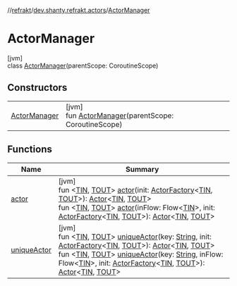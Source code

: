 //[refrakt](../../../index.md)/[dev.shanty.refrakt.actors](../index.md)/[ActorManager](index.md)

# ActorManager

[jvm]\
class [ActorManager](index.md)(parentScope: CoroutineScope)

## Constructors

| | |
|---|---|
| [ActorManager](-actor-manager.md) | [jvm]<br>fun [ActorManager](-actor-manager.md)(parentScope: CoroutineScope) |

## Functions

| Name | Summary |
|---|---|
| [actor](actor.md) | [jvm]<br>fun &lt;[TIN](actor.md), [TOUT](actor.md)&gt; [actor](actor.md)(init: [ActorFactory](../index.md#-1613042116%2FClasslikes%2F-1216412040)&lt;[TIN](actor.md), [TOUT](actor.md)&gt;): [Actor](../-actor/index.md)&lt;[TIN](actor.md), [TOUT](actor.md)&gt;<br>fun &lt;[TIN](actor.md), [TOUT](actor.md)&gt; [actor](actor.md)(inFlow: Flow&lt;[TIN](actor.md)&gt;, init: [ActorFactory](../index.md#-1613042116%2FClasslikes%2F-1216412040)&lt;[TIN](actor.md), [TOUT](actor.md)&gt;): [Actor](../-actor/index.md)&lt;[TIN](actor.md), [TOUT](actor.md)&gt; |
| [uniqueActor](unique-actor.md) | [jvm]<br>fun &lt;[TIN](unique-actor.md), [TOUT](unique-actor.md)&gt; [uniqueActor](unique-actor.md)(key: [String](https://kotlinlang.org/api/latest/jvm/stdlib/kotlin/-string/index.html), init: [ActorFactory](../index.md#-1613042116%2FClasslikes%2F-1216412040)&lt;[TIN](unique-actor.md), [TOUT](unique-actor.md)&gt;): [Actor](../-actor/index.md)&lt;[TIN](unique-actor.md), [TOUT](unique-actor.md)&gt;<br>fun &lt;[TIN](unique-actor.md), [TOUT](unique-actor.md)&gt; [uniqueActor](unique-actor.md)(key: [String](https://kotlinlang.org/api/latest/jvm/stdlib/kotlin/-string/index.html), inFlow: Flow&lt;[TIN](unique-actor.md)&gt;, init: [ActorFactory](../index.md#-1613042116%2FClasslikes%2F-1216412040)&lt;[TIN](unique-actor.md), [TOUT](unique-actor.md)&gt;): [Actor](../-actor/index.md)&lt;[TIN](unique-actor.md), [TOUT](unique-actor.md)&gt; |
